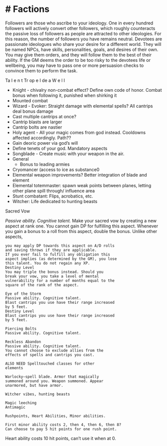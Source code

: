 # # Factions

Followers are those who ascribe to your
ideology. One in every hundred followers will
actively convert other followers, which roughly
counteracts the passive loss of followers as people
are attracted to other ideologies. For this reason, the
number of followers you have remains neutral.
Devotees are passionate ideologues who share
your desire for a different world. They will be named
NPCs, have skills, personalities, goals, and desires of
their own. You may give them orders, and they will
follow them to the best of their ability. If the GM
deems the order to be too risky to the devotees life or
wellbeing, you may have to pass one or more
persuasion checks to convince them to perform the
task.

Ta l e n t Tr op e I de a W e l l

- Knight - chivalry non-combat effect? Define own
  code of honor. Combat bonus when
  following it, punished when shirking it
- Mounted combat
- Wizard - Evoker: Straight damage with elemental
  spells? All cantrips deal bonus damage
- Cast multiple cantrips at once?
- Cantrip blasts are larger
- Cantrip bolts are nastier
- Holy agent - All your magic comes from god instead.
  Cooldowns affected accordingly. Path??
- Gain deoric power via god’s will
- Define tenets of your god. Mandatory
  aspects
- Songblade - Create music with your weapon in the
  air.
- General
  - Bonus to leading armies
- Cryomancer (access to ice as substance0
- Elemental weapon improvements? Better
  integration of blade and element
- Elemental totemmaster: spawn weak points
  between planes, letting other plane spill through/
  influence area
- Stunt combatant: Flips, acrobatics, etc.
- Witcher: Life dedicated to hunting beasts

Sacred Vow

_Passive ability. Cognitive talent._
Make your sacred vow by creating a new aspect
at rank one. You cannot gain DP for fulfilling this
aspect. Whenever you gain a bonus to a roll from
this aspect, double the bonus. Unlike other aspects,

```
you may apply DP towards this aspect on A/D rolls
and saving throws if they are applicable.
If you ever fail to fulfill any obligation this
aspect implies (as determined by the GM), you lose
this talent. You do not regain any XP.
Destiny Level
You may triple the bonus instead. Should you
break your vow, you take a level of mental
vulnerability for a number of months equal to the
square of the rank of the aspect.
```

```
Eye of the Storm
Passive ability. Cognitive talent.
Blast cantrips you use have their range increased
by 5 feet.
Destiny Level
Blast cantrips you use have their range increased
by 5 feet.
```

```
Piercing Bolts
Passive ability. Cognitive talent.
```

```
Reckless Abandon
Passive ability. Cognitive talent.
You cannot choose to exclude allies from the
effects of spells and cantrips you cast.
```

```
ALSO NEED Spelltouched classes for other
elements
```

```
Warlocky—spell blade. Armor that magically
summoned around you. Weapon summoned. Appear
unarmored, but have armor.
```

```
Witcher vibes, hunting beasts
```

```
Magic leeching
Antimagic
```

```
Rushpoints, Heart Abilities, Minor abilities.
```

```
First minor ability costs 2, then 4, then 6, then 8?
Can choose to pay 5 hit points for one rush point.
```

Heart ability costs 10 hit points, can’t use it when
at 0.
